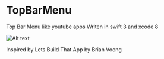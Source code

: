 # TopBarMenu
Top Bar Menu like youtube apps Writen in swift 3 and xcode 8

![Alt text](https://media.giphy.com/media/3kwdnQeHOcLFY14epv/giphy.gif)

Inspired by Lets Build That App by Brian Voong
